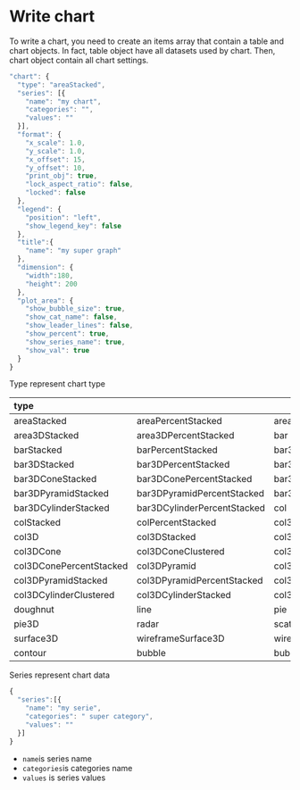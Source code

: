 # Write chart

To write a chart, you need to create an items array that contain a table and chart objects. In fact, table object have all datasets used by chart. Then, chart object contain all chart settings.

```javascript
"chart": {
  "type": "areaStacked",
  "series": [{
    "name": "my chart",
    "categories": "",
    "values": ""
  }],
  "format": {
    "x_scale": 1.0,
    "y_scale": 1.0,
    "x_offset": 15,
    "y_offset": 10,
    "print_obj": true,
    "lock_aspect_ratio": false,
    "locked": false
  },
  "legend": {
    "position": "left",
    "show_legend_key": false
  },
  "title":{
    "name": "my super graph"
  },
  "dimension": {
    "width":180,
    "height": 200
  },
  "plot_area": {
    "show_bubble_size": true,
    "show_cat_name": false,
    "show_leader_lines": false,
    "show_percent": true,
    "show_series_name": true,
    "show_val": true
  }
}
```

Type represent chart type

| type |  |  |
| :--- | :--- | :--- |
| areaStacked | areaPercentStacked | area3D |
| area3DStacked | area3DPercentStacked | bar |
| barStacked | barPercentStacked | bar3DClustered |
| bar3DStacked | bar3DPercentStacked | bar3DConeClustered |
| bar3DConeStacked | bar3DConePercentStacked | bar3DPyramidClustered |
| bar3DPyramidStacked | bar3DPyramidPercentStacked | bar3DCylinderClustered |
| bar3DCylinderStacked | bar3DCylinderPercentStacked | col |
| colStacked | colPercentStacked | col3DClustered |
| col3D | col3DStacked | col3DPercentStacked |
| col3DCone | col3DConeClustered | col3DConeStacked |
| col3DConePercentStacked | col3DPyramid | col3DPyramidClustered |
| col3DPyramidStacked | col3DPyramidPercentStacked | col3DCylinder |
| col3DCylinderClustered | col3DCylinderStacked | col3DCylinderPercentStacked |
| doughnut | line | pie |
| pie3D | radar | scatter |
| surface3D | wireframeSurface3D | wireframeContour |
| contour | bubble | bubble3D |

Series represent chart data

```javascript
{
  "series":[{
    "name": "my serie",
    "categories": " super category",
    "values": ""
  }]
}
```

* `name`is series name
* `categories`is categories name
* `values` is series values

